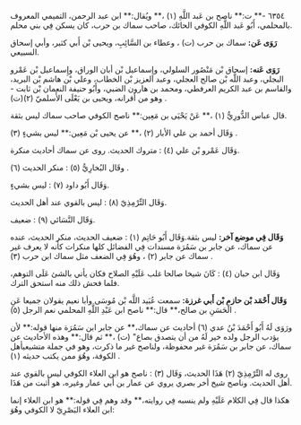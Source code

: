 ٦٣٥٤ -** ت:** ناصح بن عَبد اللَّهِ (١) ،** ويُقال:** ابن عبد الرحمن، التميمي المعروف بالمحلمي، أَبُو عَبد اللَّهِ الكوفي الحائك، صاحب سماك بن حرب، كان يسكن فِي بني محلم.

**رَوَى عَن:** سماك بن حرب (ت) ، وعطاء بن السَّائِبِ، ويحيى بْن أَبي كثير، وأبي إسحاق السبيعي.

**رَوَى عَنه:** إسحاق بْن مَنْصُور السلولي، وإِسماعيل بْن أبان الوراق، وإِسماعيل بْن عَمْرو البجلي، وعبد اللَّه بْن صالح العجلي، وعبد العزيز بْن الخطاب، وعلي بْن هاشم بْن البريد، والقاسم بن عبد الكريم العرفطي، ومحمد بن هارون الضبي، وأَبُو حنيفة النعمان بْن ثابت - وهو من أقرانه، ويحيى بن يَعْلَى الأَسلميّ (٢)(ت) .

قال عباس الدُّورِيُّ (١) ،** عَنْ يَحْيَى بن مَعِين:** ناصح الكوفي صاحب سماك ليس بثقة.

وَقَال أحمد بن علي الأبار (٢) ،** عن يحيى بْن مَعِين:** ليس بشيءٍ (٣) .

وَقَال عَمْرو بْن علي (٤) : متروك الحديث. روى عن سماك أحاديث منكرة.

وقَال البُخارِيُّ (٥) : منكر الحديث (٦) .

وَقَال أَبُو داود (٧) : ليس بشيءٍ.

وَقَال التِّرْمِذِيّ (٨) : ليس بالقوي عند أهل الحديث.

وَقَال النَّسَائي (٩) : ضعيف.

**وَقَال فِي موضع آخر:** ليس بثقة.وَقَال أَبُو حَاتِم (١) : ضعيف الحديث، منكر الحديث، عنده عن سماك، عن جابر بن سَمُرَة مسندات فِي الفضائل كلها منكرات كأنه لا يعرف غير سماك عن جابر (٢) ، وهُوَ فِي الضعف مثل سماك ابن حرب (٣) .

وَقَال ابن حبان (٤) : كَانَ شيخا صالحا غلب عَلَيْهِ الصلاح فكان يأتي بالشئ عَلَى التوهم، فلما فحش ذلك منه استحق الترك.

**وَقَال أَحْمَد بْن حازم بْن أَبي غرزة:** سمعت عُبَيد اللَّه بْن مُوسَى وأبا نعيم يقولان جميعا عَنِ الْحَسَنِ بن صالح،** قال:** ناصح ابن عَبْدِ اللَّهِ المحلمي نعم الرجل (٥) .

ورَوَى لَهُ أَبُو أَحْمَدَ بْنُ عدي (٦) أحاديث عن سماك،** عن جابر ابن سَمُرَة منها قوله:** لأن يؤدب الرجل ولده خير لَهُ من أن يتصدق بصاع" (ت) ،** ثم قال:** وهذه الأحاديث عن سماك، عن جابر بن سَمُرَة غير محفوظة، ولناصح غير ما ذكرت، وهو في جملة متشيعيأهل الكوفة، وهُوَ ممن يكتب حديثه (١) .

روى له التِّرْمِذِيّ (٢) هَذَا الحديث، وَقَال (٣) : ناصح هو ابن العلاء الكوفي ليس بالقوي عند أهل الحديث. وناصح شيخ أخر بصري يروي عن عمار بن أَبي عمار وغيره، هو أثبت من هَذَا.

هكذا قال فِي الكلام عَلَيْهِ ولم ينسبه فِي روايته،** وقد وهم فِي قوله:** هو ابن العلاء إنما ابن العلاء البَصْرِيّ لا الكوفي وهُوَ: